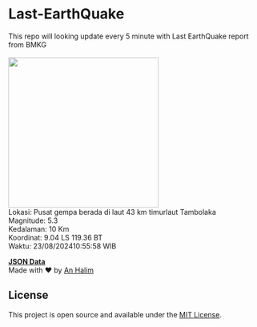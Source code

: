 # Last-EarthQuake
This repo will looking update every 5 minute with Last EarthQuake report from BMKG
<br>
<br>
<img src="https://static.bmkg.go.id/20240823105558.mmi.jpg" width="300"/>
<br>
Lokasi: Pusat gempa berada di laut 43 km timurlaut Tambolaka <br>
Magnitude: 5.3 <br>
Kedalaman: 10 Km <br>
Koordinat: 9.04 LS 119.36 BT <br>
Waktu: 23/08/202410:55:58 WIB <br>

<a href="./data/data.json">**JSON Data**</a>
<br>
Made with ❤️ by <a href="https://github.com/an-halim">An Halim</a>
## License

This project is open source and available under the [MIT License](LICENSE).
